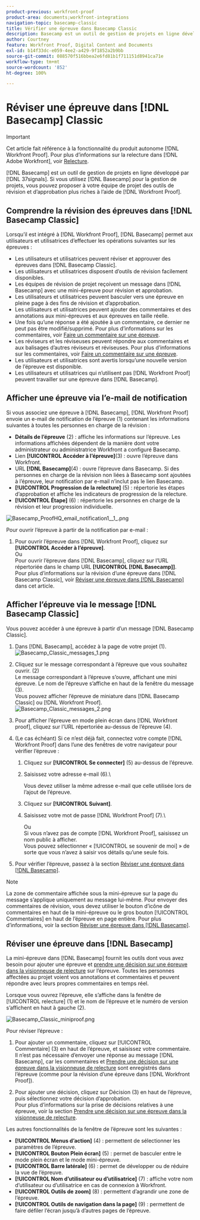 ```yaml
---
product-previous: workfront-proof
product-area: documents;workfront-integrations
navigation-topic: basecamp-classic
title: Vérifier une épreuve dans Basecamp Classic
description: Basecamp est un outil de gestion de projets en ligne développé par 37signals. Si vous utilisez Basecamp pour la gestion de projets, vous pouvez proposer à votre équipe de projet des outils de révision et d’approbation plus riches à l’aide de  [!DNL Workfront Proof].
author: Courtney
feature: Workfront Proof, Digital Content and Documents
exl-id: b14f33dc-e059-4ee2-a429-9f1852a2b9bb
source-git-commit: 088570f516bbea2e6fd81b1f711151d8941ca71e
workflow-type: tm+mt
source-wordcount: '852'
ht-degree: 100%

---
```


# Réviser une épreuve dans [!DNL Basecamp] Classic

>[!IMPORTANT]
>
>Cet article fait référence à la fonctionnalité du produit autonome [!DNL Workfront Proof]. Pour plus d’informations sur la relecture dans [!DNL Adobe Workfront], voir [Relecture](../../../review-and-approve-work/proofing/proofing.md).

[!DNL Basecamp] est un outil de gestion de projets en ligne développé par [!DNL 37signals]. Si vous utilisez [!DNL Basecamp] pour la gestion de projets, vous pouvez proposer à votre équipe de projet des outils de révision et d’approbation plus riches à l’aide de [!DNL Workfront Proof].

## Comprendre la révision des épreuves dans [!DNL Basecamp Classic]

Lorsqu’il est intégré à [!DNL Workfront Proof], [!DNL Basecamp] permet aux utilisateurs et utilisatrices d’effectuer les opérations suivantes sur les épreuves :

* Les utilisateurs et utilisatrices peuvent réviser et approuver des épreuves dans [!DNL Basecamp Classic].
* Les utilisateurs et utilisatrices disposent d’outils de révision facilement disponibles.
* Les équipes de révision de projet reçoivent un message dans [!DNL Basecamp] avec une mini-épreuve pour révision et approbation.
* Les utilisateurs et utilisatrices peuvent basculer vers une épreuve en pleine page à des fins de révision et d’approbation.
* Les utilisateurs et utilisatrices peuvent ajouter des commentaires et des annotations aux mini-épreuves et aux épreuves en taille réelle.
* Une fois qu’une réponse a été ajoutée à un commentaire, ce dernier ne peut pas être modifié/supprimé. Pour plus d’informations sur les commentaires, voir [Faire un commentaire sur une épreuve](../../../review-and-approve-work/proofing/reviewing-proofs-within-workfront/comment-on-a-proof/comment-on-proof.md).
* Les réviseurs et les réviseuses peuvent répondre aux commentaires et aux balisages d’autres réviseurs et réviseuses. Pour plus d’informations sur les commentaires, voir [Faire un commentaire sur une épreuve](../../../review-and-approve-work/proofing/reviewing-proofs-within-workfront/comment-on-a-proof/comment-on-proof.md).
* Les utilisateurs et utilisatrices sont avertis lorsqu’une nouvelle version de l’épreuve est disponible.
* Les utilisateurs et utilisatrices qui n’utilisent pas [!DNL Workfront Proof] peuvent travailler sur une épreuve dans [!DNL Basecamp].

## Afficher une épreuve via l’e-mail de notification

Si vous associez une épreuve à [!DNL Basecamp], [!DNL Workfront Proof] envoie un e-mail de notification de l’épreuve (1) contenant les informations suivantes à toutes les personnes en charge de la révision :

* **Détails de l’épreuve** (2) : affiche les informations sur l’épreuve. Les informations affichées dépendent de la manière dont votre administrateur ou administratrice Workfront a configuré Basecamp.
* Lien **[!UICONTROL Accéder à l’épreuve]**(3) : ouvre l’épreuve dans Workfront.
* URL **[!DNL Basecamp]**(4) : ouvre l’épreuve dans Basecamp. Si des personnes en charge de la révision non liées à Basecamp sont ajoutées à l’épreuve, leur notification par e-mail n’inclut pas le lien Basecamp.
* **[!UICONTROL Progression de la relecture]** (5) : répertorie les étapes d’approbation et affiche les indicateurs de progression de la relecture.
* **[!UICONTROL Étape]** (6) : répertorie les personnes en charge de la révision et leur progression individuelle.

![Basecamp_ProofHQ_email_notification1__1_.png](assets/basecamp-proofhq-email-notification1--1--350x202.png)

Pour ouvrir l’épreuve à partir de la notification par e-mail :

1. Pour ouvrir l’épreuve dans [!DNL Workfront Proof], cliquez sur **[!UICONTROL Accéder à l’épreuve]**.\
   Ou\
   Pour ouvrir l’épreuve dans [!DNL Basecamp], cliquez sur l’URL répertoriée dans le champ URL **[!UICONTROL [!DNL Basecamp]]**.\
   Pour plus d’informations sur la révision d’une épreuve dans [!DNL Basecamp Classic], voir [Réviser une épreuve dans  [!DNL Basecamp]](#reviewing-a-proof-in-basecamp) dans cet article.

## Afficher l’épreuve via le message [!DNL Basecamp Classic]

Vous pouvez accéder à une épreuve à partir d’un message [!DNL Basecamp Classic].

1. Dans [!DNL Basecamp], accédez à la page de votre projet (1).\
   ![Basecamp_Classic_messages_1.png](assets/basecamp-classic-messages-1-350x120.png)

1. Cliquez sur le message correspondant à l’épreuve que vous souhaitez ouvrir. (2)\
   Le message correspondant à l’épreuve s’ouvre, affichant une mini épreuve. Le nom de l’épreuve s’affiche en haut de la fenêtre du message (3).\
   Vous pouvez afficher l’épreuve de miniature dans [!DNL Basecamp Classic] ou [!DNL Workfront Proof].\
   ![Basecamp_Classic_messages_2.png](assets/basecamp-classic-messages-2-350x501.png)

1. Pour afficher l’épreuve en mode plein écran dans [!DNL Workfront proof], cliquez sur l’URL répertoriée au-dessus de l’épreuve (4).
1. (Le cas échéant) Si ce n’est déjà fait, connectez votre compte [!DNL Workfront Proof] dans l’une des fenêtres de votre navigateur pour vérifier l’épreuve :

   1. Cliquez sur **[!UICONTROL Se connecter]** (5) au-dessus de l’épreuve.
   1. Saisissez votre adresse e-mail (6).\

      Vous devez utiliser la même adresse e-mail que celle utilisée lors de l’ajout de l’épreuve.
   1. Cliquez sur **[!UICONTROL Suivant]**.
   1. Saisissez votre mot de passe [!DNL Workfront Proof] (7).\

      Ou\
      Si vous n’avez pas de compte [!DNL Workfront Proof], saisissez un nom public à afficher.\
      Vous pouvez sélectionner « [!UICONTROL se souvenir de moi] » de sorte que vous n’avez à saisir vos détails qu’une seule fois.

1. Pour vérifier l’épreuve, passez à la section [Réviser une épreuve dans  [!DNL Basecamp]](#reviewing-a-proof-in-basecamp).

>[!NOTE]
>
> La zone de commentaire affichée sous la mini-épreuve sur la page du message s’applique uniquement au message lui-même. Pour envoyer des commentaires de révision, vous devez utiliser le bouton d’icône de commentaires en haut de la mini-épreuve ou le gros bouton [!UICONTROL Commentaires] en haut de l’épreuve en page entière. Pour plus d’informations, voir la section [Réviser une épreuve dans  [!DNL Basecamp]](#reviewing-a-proof-in-basecamp).

## Réviser une épreuve dans [!DNL Basecamp]

La mini-épreuve dans [!DNL Basecamp] fournit les outils dont vous avez besoin pour ajouter une épreuve et [prendre une décision sur une épreuve dans la visionneuse de relecture](../../../review-and-approve-work/proofing/reviewing-proofs-within-workfront/make-a-decision-on-a-proof/make-decisions-on-proof.md) sur l’épreuve. Toutes les personnes affectées au projet voient vos annotations et commentaires et peuvent répondre avec leurs propres commentaires en temps réel.

Lorsque vous ouvrez l’épreuve, elle s’affiche dans la fenêtre de [!UICONTROL relecture] (1) et le nom de l’épreuve et le numéro de version s’affichent en haut à gauche (2).

![Basecamp_Classic_miniproof.png](assets/basecamp-classic-miniproof-350x350.png)

Pour réviser l’épreuve :

1. Pour ajouter un commentaire, cliquez sur [!UICONTROL Commentaire] (3) en haut de l’épreuve, et saisissez votre commentaire.\
   Il n’est pas nécessaire d’envoyer une réponse au message [!DNL Basecamp], car les commentaires et [Prendre une décision sur une épreuve dans la visionneuse de relecture](../../../review-and-approve-work/proofing/reviewing-proofs-within-workfront/make-a-decision-on-a-proof/make-decisions-on-proof.md) sont enregistrés dans l’épreuve (comme pour la révision d’une épreuve dans [!DNL Workfront Proof]).

1. Pour ajouter une décision, cliquez sur Décision (3) en haut de l’épreuve, puis sélectionnez votre décision d’approbation.\
   Pour plus d’informations sur la prise de décisions relatives à une épreuve, voir la section [Prendre une décision sur une épreuve dans la visionneuse de relecture](../../../review-and-approve-work/proofing/reviewing-proofs-within-workfront/make-a-decision-on-a-proof/make-decisions-on-proof.md#making-a-decision-on-a-proof).

Les autres fonctionnalités de la fenêtre de l’épreuve sont les suivantes :

* **[!UICONTROL Menus d’action]** (4) : permettent de sélectionner les paramètres de l’épreuve.
* **[!UICONTROL Bouton Plein écran]** (5) : permet de basculer entre le mode plein écran et le mode mini-épreuve.
* **[!UICONTROL Barre latérale]** (6) : permet de développer ou de réduire la vue de l’épreuve.
* **[!UICONTROL Nom d’utilisateur ou d’utilisatrice]** (7) : affiche votre nom d’utilisateur ou d’utilisatrice en cas de connexion à Workfront.
* **[!UICONTROL Outils de zoom]** (8) : permettent d’agrandir une zone de l’épreuve.
* **[!UICONTROL Outils de navigation dans la page]** (9) : permettent de faire défiler l’écran jusqu’à d’autres pages de l’épreuve.

<!--For more information on reviewing proofs, see [Legacy proofing viewer Overview](../../../workfront-proof/wp-work-proofsfiles/review-proofs-lpv/legacy-proofing-viewer.md).-->
